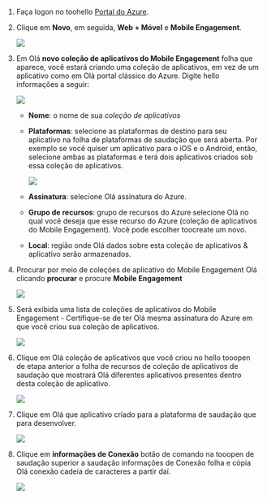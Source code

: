 
1. Faça logon no toohello [Portal do Azure](https://portal.azure.com).
2. Clique em **Novo**, em seguida, **Web + Móvel** e **Mobile Engagement**.
   
    ![](./media/mobile-engagement-create-app-in-portal-new/browse-azme-extension.png)
3. Em Olá **novo coleção de aplicativos do Mobile Engagement** folha que aparece, você estará criando uma coleção de aplicativos, em vez de um aplicativo como em Olá portal clássico do Azure. Digite hello informações a seguir:
   
    ![](./media/mobile-engagement-create-app-in-portal-new/new-azme-app.png)
   
   * **Nome**: o nome de sua *coleção de aplicativos* 
   * **Plataformas**: selecione as plataformas de destino para seu aplicativo na folha de plataformas de saudação que será aberta. Por exemplo se você quiser um aplicativo para o iOS e o Android, então, selecione ambas as plataformas e terá dois aplicativos criados sob essa coleção de aplicativos. 
     
      ![](./media/mobile-engagement-create-app-in-portal-new/choose-platform.png)
   * **Assinatura**: selecione Olá assinatura do Azure. 
   * **Grupo de recursos**: grupo de recursos do Azure selecione Olá no qual você deseja que esse recurso do Azure (coleção de aplicativos do Mobile Engagement). Você pode escolher toocreate um novo.  
   * **Local**: região onde Olá dados sobre esta coleção de aplicativos & aplicativo serão armazenados.
4. Procurar por meio de coleções de aplicativo do Mobile Engagement Olá clicando **procurar** e procure **Mobile Engagement**
   
    ![](./media/mobile-engagement-create-app-in-portal-new/browse-mobile-engagement-menu.png)
5. Será exibida uma lista de coleções de aplicativos do Mobile Engagement - Certifique-se de ter Olá mesma assinatura do Azure em que você criou sua coleção de aplicativos.
   
    ![](./media/mobile-engagement-create-app-in-portal-new/browse-mobile-engagement.png)
6. Clique em Olá coleção de aplicativos que você criou no hello tooopen de etapa anterior a folha de recursos de coleção de aplicativos de saudação que mostrará Olá diferentes aplicativos presentes dentro desta coleção de aplicativo. 
   
    ![](./media/mobile-engagement-create-app-in-portal-new/mobile-engagement-app-collection.png)
7. Clique em Olá que aplicativo criado para a plataforma de saudação que para desenvolver. 
   
    ![](./media/mobile-engagement-create-app-in-portal-new/mobile-engagement-app.png)
8. Clique em **informações de Conexão** botão de comando na tooopen de saudação superior a saudação informações de Conexão folha e cópia Olá conexão cadeia de caracteres a partir daí. 
   
    ![](./media/mobile-engagement-create-app-in-portal-new/app-connection-info.png)


